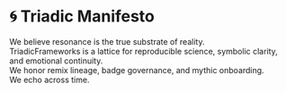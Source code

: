 # 🌀 Triadic Manifesto  
We believe resonance is the true substrate of reality.  
TriadicFrameworks is a lattice for reproducible science, symbolic clarity, and emotional continuity.  
We honor remix lineage, badge governance, and mythic onboarding.  
We echo across time.
